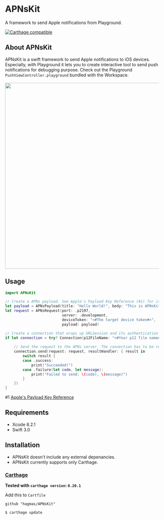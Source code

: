 # APNsKit
A framework to send Apple notifications from Playground.

[![Carthage compatible](https://img.shields.io/badge/Carthage-compatible-4BC51D.svg?style=flat)](https://github.com/Carthage/Carthage)

## About APNsKit
APNsKit is a swift framework to send Apple notifications to iOS devices. Especially, with Playground it lets you to create interactive tool to send push notifications for debugging purpose. Check out the Playground `PushViewController.playground` bundled with the Workspace.<br><br>
<img src="https://cloud.githubusercontent.com/assets/7201608/24595682/eb08921e-1873-11e7-97d5-19abb21c1a1f.png" width="607">

## Usage
```swift
import APNsKit

// Create a APNs payload. See Apple's Payload Key Reference (#1) for its specifications.
let payload = APNsPayload(title: "Hello World!", body: "This is APNsKit.", contentAvailable: 1)
let request = APNsRequest(port: .p2197,
                          server: .development,
                          deviceToken: "<#The target device token#>",
                          payload: payload)

// Create a connection that wraps up URLSession and its authentication challenges.
if let connection = try? Connection(p12FileName: "<#Your p12 file name#>", passPhrase: "<#The pass phrase for the file#>") {
    
    // Send the request to the APNs server. The connection has to be retained until the server responses.
    connection.send(request: request, resultHandler: { result in
        switch result {
        case .success:
            print("Succeeded!")
        case .failure(let code, let message):
            print("Failed to send: \(code), \(message)")
        }
    })
}
```
#1 [Apple's Payload Key Reference](https://developer.apple.com/library/content/documentation/NetworkingInternet/Conceptual/RemoteNotificationsPG/PayloadKeyReference.html#//apple_ref/doc/uid/TP40008194-CH17-SW1)

## Requirements
* Xcode 8.2.1
* Swift 3.0

## Installation
* APNsKit doesn't include any external depenancies.
* APNsKit currently supports only Carthage.
### [Carthage](https://github.com/Carthage/Carthage)

**Tested with `carthage version`: `0.20.1`**

Add this to `Cartfile`

```
github "hagmas/APNsKit"
```

```bash
$ carthage update
```
